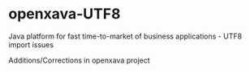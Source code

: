 # openxava-UTF8
Java platform for fast time-to-market of business applications - UTF8 import issues

Additions/Corrections in openxava project
